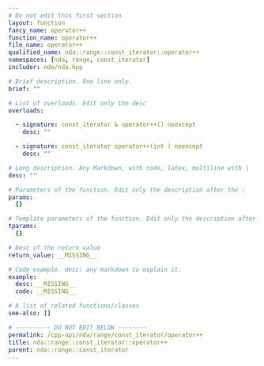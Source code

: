 ```yaml
---
# Do not edit this first section
layout: function
fancy_name: operator++
function_name: operator++
file_name: operator++
qualified_name: nda::range::const_iterator::operator++
namespaces: [nda, range, const_iterator]
includer: nda/nda.hpp

# Brief description. One line only.
brief: ""

# List of overloads. Edit only the desc
overloads:

  - signature: const_iterator & operator++() noexcept
    desc: ""

  - signature: const_iterator operator++(int ) noexcept
    desc: ""

# Long description. Any Markdown, with code, latex, multiline with |
desc: ""

# Parameters of the function. Edit only the description after the :
params:
  {}

# Template parameters of the function. Edit only the description after the :
tparams:
  {}

# Desc of the return value
return_value: __MISSING__

# Code example. desc: any markdown to explain it.
example:
  desc: __MISSING__
  code: __MISSING__

# A list of related functions/classes
see-also: []

# ---------- DO NOT EDIT BELOW --------
permalink: /cpp-api/nda/range/const_iterator/operator++
title: nda::range::const_iterator::operator++
parent: nda::range::const_iterator
...
```



